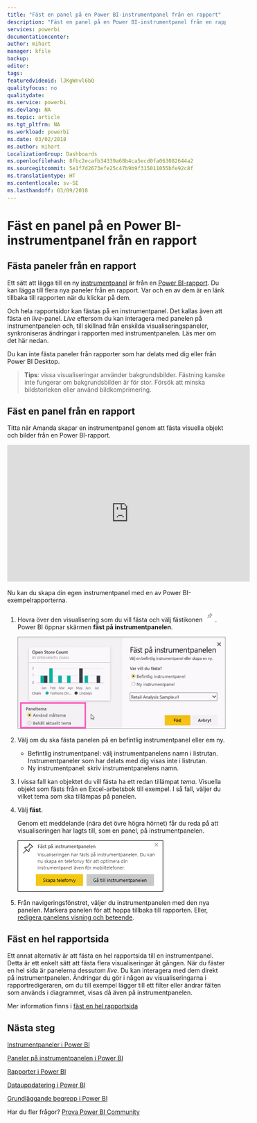 ```yaml
---
title: "Fäst en panel på en Power BI-instrumentpanel från en rapport"
description: "Fäst en panel på en Power BI-instrumentpanel från en rapport."
services: powerbi
documentationcenter: 
author: mihart
manager: kfile
backup: 
editor: 
tags: 
featuredvideoid: lJKgWnvl6bQ
qualityfocus: no
qualitydate: 
ms.service: powerbi
ms.devlang: NA
ms.topic: article
ms.tgt_pltfrm: NA
ms.workload: powerbi
ms.date: 03/02/2018
ms.author: mihart
LocalizationGroup: Dashboards
ms.openlocfilehash: 8fbc2ecafb34339a68b4ca5ecd0fa063082644a2
ms.sourcegitcommit: 5e1f7d2673efe25c47b9b9f315011055bfe92c8f
ms.translationtype: HT
ms.contentlocale: sv-SE
ms.lasthandoff: 03/09/2018
---
```

# <a name="pin-a-tile-to-a-power-bi-dashboard-from-a-report"></a>Fäst en panel på en Power BI-instrumentpanel från en rapport
## <a name="pinning-tiles-from-a-report"></a>Fästa paneler från en rapport
Ett sätt att lägga till en ny [instrumentpanel](service-dashboard-tiles.md) är från en [Power BI-rapport](service-reports.md). Du kan lägga till flera nya paneler från en rapport.  Var och en av dem är en länk tillbaka till rapporten när du klickar på dem.

Och hela rapportsidor kan fästas på en instrumentpanel.  Det kallas även att fästa en *live*-panel.  *Live* eftersom du kan interagera med panelen på instrumentpanelen och, till skillnad från enskilda visualiseringspaneler, synkroniseras ändringar i rapporten med instrumentpanelen. Läs mer om det här nedan.

Du kan inte fästa paneler från rapporter som har delats med dig eller från Power BI Desktop. 

> **Tips**: vissa visualiseringar använder bakgrundsbilder. Fästning kanske inte fungerar om bakgrundsbilden är för stor.  Försök att minska bildstorleken eller använd bildkomprimering.  
> 
> 

## <a name="pin-a-tile-from-a-report"></a>Fäst en panel från en rapport
Titta när Amanda skapar en instrumentpanel genom att fästa visuella objekt och bilder från en Power BI-rapport.

<iframe width="560" height="315" src="https://www.youtube.com/embed/lJKgWnvl6bQ" frameborder="0" allowfullscreen></iframe>

Nu kan du skapa din egen instrumentpanel med en av Power BI-exempelrapporterna.

1. Hovra över den visualisering som du vill fästa och välj fästikonen ![](media/service-dashboard-pin-tile-from-report/pbi_pintile_small.png). Power BI öppnar skärmen **fäst på instrumentpanelen**.
   
     ![Fönstret Fäst på instrumentpanelen](media/service-dashboard-pin-tile-from-report/pbi_themes2.png)
2. Välj om du ska fästa panelen på en befintlig instrumentpanel eller em ny.
   
   * Befintlig instrumentpanel: välj instrumentpanelens namn i listrutan. Instrumentpaneler som har delats med dig visas inte i listrutan.
   * Ny instrumentpanel: skriv instrumentpanelens namn.
3. I vissa fall kan objektet du vill fästa ha ett redan tillämpat *tema*.  Visuella objekt som fästs från en Excel-arbetsbok till exempel. I så fall, väljer du vilket tema som ska tillämpas på panelen.
4. Välj **fäst**.
   
   Genom ett meddelande (nära det övre högra hörnet) får du reda på att visualiseringen har lagts till, som en panel, på instrumentpanelen.
   
   ![meddelande om slutförande](media/service-dashboard-pin-tile-from-report/pinsuccess.png)
5. Från navigeringsfönstret, väljer du instrumentpanelen med den nya panelen. Markera panelen för att hoppa tillbaka till rapporten. Eller, [redigera panelens visning och beteende](service-dashboard-edit-tile.md).

## <a name="pin-an-entire-report-page"></a>Fäst en hel rapportsida
Ett annat alternativ är att fästa en hel rapportsida till en instrumentpanel. Detta är ett enkelt sätt att fästa flera visualiseringar åt gången.  När du fäster en hel sida är panelerna dessutom *live*. Du kan interagera med dem direkt på instrumentpanelen. Ändringar du gör i någon av visualiseringarna i rapportredigeraren, om du till exempel lägger till ett filter eller ändrar fälten som används i diagrammet, visas då även på instrumentpanelen.  

Mer information finns i [fäst en hel rapportsida](service-dashboard-pin-live-tile-from-report.md)

## <a name="next-steps"></a>Nästa steg
[Instrumentpaneler i Power BI](service-dashboards.md)

[Paneler på instrumentpanelen i Power BI](service-dashboard-tiles.md)

[Rapporter i Power BI](service-reports.md)

[Datauppdatering i Power BI](refresh-data.md)

[Grundläggande begrepp i Power BI](service-basic-concepts.md)

Har du fler frågor? [Prova Power BI Community](http://community.powerbi.com/)

